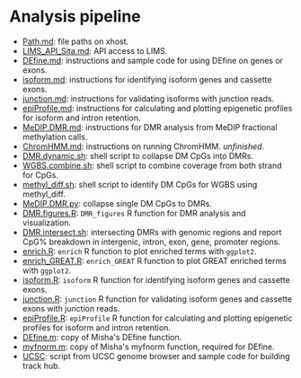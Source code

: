 Analysis pipeline
====================
* [Path.md](./Path.md): file paths on xhost.
* [LIMS_API_Sita.md](./LIMS_API_Sita.md): API access to LIMS.       
* [DEfine.md](./DEfine.md): instructions and sample code for using DEfine on genes or exons.  
* [isoform.md](./isoform.md): instructions for identifying isoform genes and cassette exons.  
* [junction.md](./junction.md): instructions for validating isoforms with junction reads.  
* [epiProfile.md](./epiProfile.md): instructions for calculating and plotting epigenetic profiles for isoform and intron retention.       
* [MeDIP.DMR.md](./MeDIP.DMR.md): instructions for DMR analysis from MeDIP fractional methylation calls.        
* [ChromHMM.md](./ChromHMM.md): instructions on running ChromHMM. _unfinished_.
* [DMR.dynamic.sh](./DMR.dynamic.sh): shell script to collapse DM CpGs into DMRs.
* [WGBS.combine.sh](./WGBS.combine.sh): shell script to combine coverage from both strand for CpGs.
* [methyl_diff.sh](./methyl_diff.sh): shell script to identify DM CpGs for WGBS using methyl_diff.  
* [MeDIP.DMR.py](./MeDIP.DMR.py): collapse single DM CpGs to DMRs.
* [DMR.figures.R](./DMR.figures.R): `DMR_figures` R function for DMR analysis and visualization.
* [DMR.intersect.sh](./DMR.intersect.sh): intersecting DMRs with genomic regions and report CpG% breakdown in intergenic, intron, exon, gene, promoter regions.     
* [enrich.R](./enrich.R): `enrich` R function to plot enriched terms with `ggplot2`.   
* [enrich_GREAT.R](./enrich_GREAT.R): `enrich_GREAT` R function to plot GREAT enriched terms with `ggplot2`.   
* [isoform.R](./isoform.R): `isoform` R function for identifying isoform genes and cassette exons.
* [junction.R](./junction.R): `junction` R function for validating isoform genes and cassette exons with junction reads.   
* [epiProfile.R](./epiProfile.R): `epiProfile` R function for calculating and plotting epigenetic profiles for isoform and intron retention.       
* [DEfine.m](./DEfine.m): copy of Misha's DEfine function.   
* [myfnorm.m](./myfnorm.m): copy of Misha's myfnorm function, required for DEfine.
* [UCSC](./UCSC): script from UCSC genome browser and sample code for building track hub.

